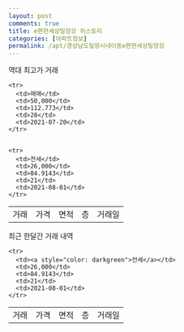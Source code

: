 ```yaml
---
layout: post
comments: true
title: e편한세상밀양강 히스토리
categories: [아파트정보]
permalink: /apt/경상남도밀양시내이동e편한세상밀양강
---
```


역대 최고가 거래
<table class="sortable">
    <tr>
      <td>거래</td>
      <td>가격</td>
      <td>면적</td>
      <td>층</td>
      <td>거래일</td>
    </tr>
    
    <tr>
      <td>매매</td>
      <td>50,000</td>
      <td>112.773</td>
      <td>28</td>
      <td>2021-07-20</td>
    </tr>
        
    
    <tr>
      <td>전세</td>
      <td>26,000</td>
      <td>84.9143</td>
      <td>21</td>
      <td>2021-08-01</td>
    </tr>
        
    
</table>

최근 한달간 거래 내역

<font size='small'>
<table class="sortable">
    <tr>
      <td>거래</td>
      <td>가격</td>
      <td>면적</td>
      <td>층</td>
      <td>거래일</td>
    </tr>

    <tr>
      <td><a style="color: darkgreen">전세</a></td>
      <td>26,000</td>
      <td>84.9143</td>
      <td>21</td>
      <td>2021-08-01</td>
    </tr>
      
</table>
</font>

